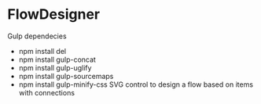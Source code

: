FlowDesigner
============

Gulp dependecies
- npm install del
- npm install gulp-concat
- npm install gulp-uglify
- npm install gulp-sourcemaps
- npm install gulp-minify-css
SVG control to design a flow based on items with connections

